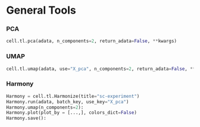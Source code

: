 # General Tools

### PCA

```python
cell.tl.pca(adata, n_components=2, return_adata=False, **kwargs)
```

### UMAP

```python
cell.tl.umap(adata, use="X_pca", n_components=2, return_adata=False, **kwargs)
```

### Harmony

```python
Harmony = cell.tl.Harmonize(title="sc-experiment")
Harmony.run(adata, batch_key, use_key="X_pca")
Harmony.umap(n_components=2):
Harmony.plot(plot_by = [...,], colors_dict=False)
Harmony.save():
```